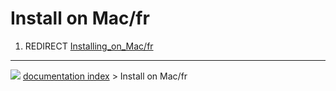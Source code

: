 # Install on Mac/fr
1.  REDIRECT [Installing_on_Mac/fr](Installing_on_Mac/fr.md)



---
![](images/Button_right.svg) [documentation index](../README.md) > Install on Mac/fr
